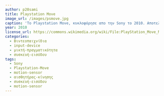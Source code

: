 ```yaml
---
author: p20sami
title: Playstation Move
image_url: /images/psmove.jpg
caption: 'To Playstation Move, κυκλοφόρησε απο την Sony το 2010. Αποτελείται απο 2 χειριστήρια μακρόστενου σχήματος με τις χαρακτηριστικές λαστιχένιες μπάλες στην κορυφή οι οποίες μπορούσαν να πάρουν διάφορα χρώματα. Σκοπός των χειριστηρίων αυτών, είναι ο παίκτης να χρησιμοποιεί χειρονομίες ώστε να παίξει συμβατά παιχνίδια, αντικαθιστώντας με αυτόν τον τρόπο τον κλασσικό τρόπο διάδρασης του χειριστηρίου με πλήκτρα. Απαιτούσε βέβαια και χρήση της κάμερας που έρχοτανμαζί με το Playstation Move, ώστε να λειτουργήσουν τα χειριστήρια. Για παράδειγμα, η απόσταση του παίκτη υπολογίζοταν με την βοήθεια της κάμερας, αφού εκτιμούσε την απόσταση ανάλογα με το πόσο έντονα/πόσο μεγάλο φαίνοταν το φως το οποίο έφεραν τα χειριστήρια στην κορυφή (λαστιχένιες μπάλες με led).'
year: 2010
license_url: https://commons.wikimedia.org/wiki/File:PlayStation_Move_Motion_Controller.jpg
categories:
  - Βιντεοπαιχνίδια
  - input-device
  - μικτή-πραγματικότητα
  - συσκευή-εισόδου
tags:
  - Sony
  - Playstation-Move
  - motion-sensor
  - αισθητήρας-κίνησης
  - συσκευή-εισόδου
  - motion-sensor
---
```

